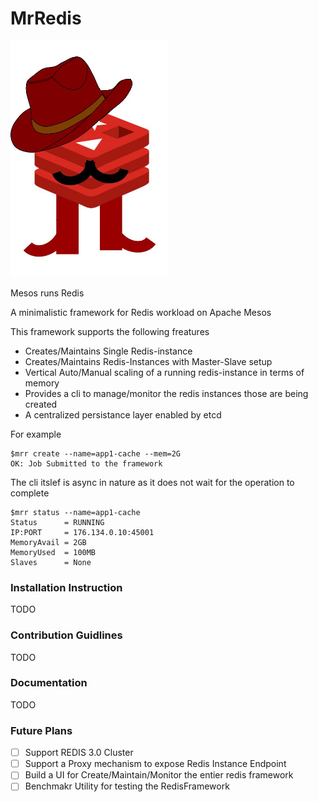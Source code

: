 # MrRedis

<img src="./logo.jpg" width="50%" height="50%">

Mesos runs Redis

A minimalistic framework for Redis workload on Apache Mesos

This framework supports the following freatures

 * Creates/Maintains Single Redis-instance
 * Creates/Maintains Redis-Instances with Master-Slave setup
 * Vertical Auto/Manual scaling of a running redis-instance in terms of memory
 * Provides a cli to manage/monitor the redis instances those are being created 
 * A centralized persistance layer enabled by etcd

For example

```
$mrr create --name=app1-cache --mem=2G 
OK: Job Submitted to the framework
```

The cli itslef is async in nature as it does not wait for the operation to complete

```
$mrr status --name=app1-cache 
Status		= RUNNING
IP:PORT		= 176.134.0.10:45001
MemoryAvail	= 2GB
MemoryUsed	= 100MB
Slaves		= None
```

### Installation Instruction
TODO

### Contribution Guidlines
TODO

### Documentation 
TODO

### Future Plans

- [ ] Support REDIS 3.0 Cluster 
- [ ] Support a Proxy mechanism to expose Redis Instance Endpoint
- [ ] Build a UI for Create/Maintain/Monitor the entier redis framework
- [ ] Benchmakr Utility for testing the RedisFramework 
